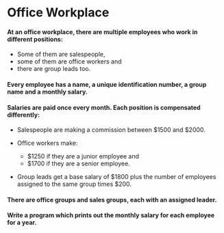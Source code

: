
# Office Workplace

#### At an office workplace, there are multiple employees who work in different positions:
    
* Some of them are salespeople,
* some of them are office workers and
* there are group leads too.

#### Every employee has a name, a unique identification number, a group name and a monthly salary.

#### Salaries are paid once every month. Each position is compensated differently:
* Salespeople are making a commission between $1500 and $2000.
* Office workers make:
	* $1250 if they are a junior employee and 
	* $1700 if they are a senior employee.

* Group leads get a base salary of $1800 plus the number of employees assigned to the same group times $200.

#### There are office groups and sales groups, each with an assigned leader.

#### **Write a program which prints out the monthly salary for each employee for a year.**